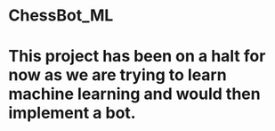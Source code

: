 # ChessBot_ML
# This project has been on a halt for now as we are trying to learn machine learning and would then implement a bot.

